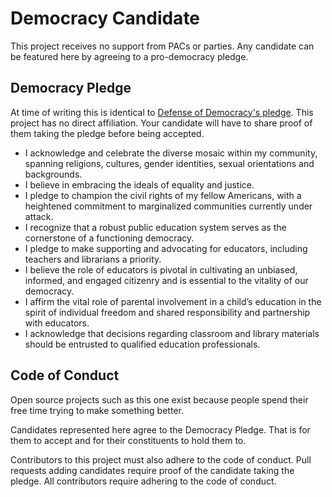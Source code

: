 # Democracy Candidate
This project receives no support from PACs or parties.  Any candidate can be featured here by agreeing to a pro-democracy pledge.

## Democracy Pledge

At time of writing this is identical to [Defense of Democracy's pledge](https://defenseofdemocracy.org/pledge/).  This project has no direct affiliation.  Your candidate will have to share proof of them taking the pledge before being accepted.

* I acknowledge and celebrate the diverse mosaic within my community, spanning religions, cultures, gender identities, sexual orientations and backgrounds.
* I believe in embracing the ideals of equality and justice.
* I pledge to champion the civil rights of my fellow Americans, with a heightened commitment to marginalized communities currently under attack.
* I recognize that a robust public education system serves as the cornerstone of a functioning democracy.
* I pledge to make supporting and advocating for educators, including teachers and librarians a priority.
* I believe the role of educators is pivotal in cultivating an unbiased, informed, and engaged citizenry and is essential to the vitality of our democracy.
* I affirm the vital role of parental involvement in a child’s education in the spirit of individual freedom and shared responsibility and partnership with educators.
* I acknowledge that decisions regarding classroom and library materials should be entrusted to qualified education professionals.

## Code of Conduct

Open source projects such as this one exist because people spend their free time trying to make something better.

Candidates represented here agree to the Democracy Pledge.  That is for them to accept and for their constituents to hold them to.

Contributors to this project must also adhere to the code of conduct.  Pull requests adding candidates require proof of the candidate taking the pledge.  All contributors require adhering to the code of conduct.
